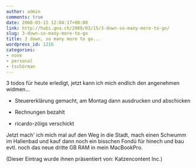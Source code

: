 ```yaml
---
author: admin
comments: true
date: 2008-03-15 12:04:17+00:00
link: http://habi.gna.ch/2008/03/15/3-down-so-many-more-to-go/
slug: 3-down-so-many-more-to-go
title: 3 down, so many more to go...
wordpress_id: 1216
categories:
- none
- personal
- tschörman
---
```


3 todos für heute erledigt, jetzt kann ich mich endlich den angenehmen widmen...




+ Steuererklärung gemacht, am Montag dann ausdrucken und abschicken




+ Rechnungen bezahlt




+ ricardo-zöigs verschickt




Jetzt mach' ich mich mal auf den Weg in die Stadt, mach einen Schwumm im Hallenbad und kauf dann noch ein bisschen Fondü für hinech und bau evtl. noch das neue dritte GB RAM in mein MacBookPro.




(Dieser Eintrag wurde ihnen präsentiert von: Katzencontent Inc.)



